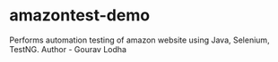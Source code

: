 # amazontest-demo
Performs automation testing of amazon website using Java, Selenium, TestNG.
Author - Gourav Lodha
